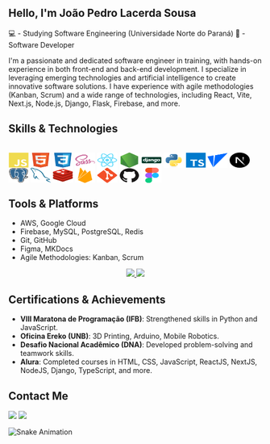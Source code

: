 ## Hello, I'm João Pedro Lacerda Sousa
💻 - Studying Software Engineering (Universidade Norte do Paraná)
💼 - Software Developer 

I'm a passionate and dedicated software engineer in training, with hands-on experience in both front-end and back-end development. I specialize in leveraging emerging technologies and artificial intelligence to create innovative software solutions. I have experience with agile methodologies (Kanban, Scrum) and a wide range of technologies, including React, Vite, Next.js, Node.js, Django, Flask, Firebase, and more.

## Skills & Technologies
<div style="display: inline_block"><br>
  <img align="center" alt="kisuke121253-Js" height="30" width="40" src="https://raw.githubusercontent.com/devicons/devicon/master/icons/javascript/javascript-plain.svg">
  <img align="center" alt="kisuke121253-HTML" height="30" width="40" src="https://raw.githubusercontent.com/devicons/devicon/master/icons/html5/html5-original.svg">
  <img align="center" alt="kisuke121253-CSS" height="30" width="40" src="https://raw.githubusercontent.com/devicons/devicon/master/icons/css3/css3-original.svg">
  <img align="center" alt="kisuke121253-Sass" height="30" width="40" src="https://raw.githubusercontent.com/devicons/devicon/master/icons/sass/sass-original.svg">
  <img align="center" alt="kisuke121253-React" height="30" width="40" src="https://raw.githubusercontent.com/devicons/devicon/master/icons/react/react-original.svg">
  <img align="center" alt="kisuke121253-Node" height="30" width="40" src="https://raw.githubusercontent.com/devicons/devicon/master/icons/nodejs/nodejs-original.svg">
  <img align="center" alt="kisuke121253-Django" height="30" width="40" src="https://raw.githubusercontent.com/devicons/devicon/master/icons/django/django-original.svg">
  <img align="center" alt="kisuke121253-Python" height="30" width="40" src="https://raw.githubusercontent.com/devicons/devicon/master/icons/python/python-original.svg">
  <img align="center" alt="kisuke121253-Typescript" height="30" width="40" src="https://raw.githubusercontent.com/devicons/devicon/master/icons/typescript/typescript-original.svg">
  <img align="center" alt="kisuke121253-Vite" height="30" width="40" src="https://raw.githubusercontent.com/devicons/devicon/master/icons/vite/vite-original.svg">
  <img align="center" alt="kisuke121253-NextJS" height="30" width="40" src="https://raw.githubusercontent.com/devicons/devicon/master/icons/nextjs/nextjs-original.svg">
  <img align="center" alt="kisuke121253-PostgreSQL" height="30" width="40" src="https://raw.githubusercontent.com/devicons/devicon/master/icons/postgresql/postgresql-original.svg">
  <img align="center" alt="kisuke121253-MySQL" height="30" width="40" src="https://raw.githubusercontent.com/devicons/devicon/master/icons/mysql/mysql-original.svg">
  <img align="center" alt="kisuke121253-Redis" height="30" width="40" src="https://raw.githubusercontent.com/devicons/devicon/master/icons/redis/redis-original.svg">
  <img align="center" alt="kisuke121253-Firebase" height="30" width="40" src="https://raw.githubusercontent.com/devicons/devicon/master/icons/firebase/firebase-plain.svg">
  <img align="center" alt="kisuke121253-Git" height="30" width="40" src="https://raw.githubusercontent.com/devicons/devicon/master/icons/git/git-original.svg">
  <img align="center" alt="kisuke121253-Github" height="30" width="40" src="https://raw.githubusercontent.com/devicons/devicon/master/icons/github/github-original.svg">
  <img align="center" alt="kisuke121253-Figma" height="30" width="40" src="https://raw.githubusercontent.com/devicons/devicon/master/icons/figma/figma-original.svg">
</div>

## Tools & Platforms
- AWS, Google Cloud
- Firebase, MySQL, PostgreSQL, Redis
- Git, GitHub
- Figma, MKDocs
- Agile Methodologies: Kanban, Scrum

<div align="center">
  <a href="https://github.com/kisuke121253">
    <img height="180em" src="https://github-readme-stats.vercel.app/api?username=kisuke121253&show_icons=true&theme=tokyonight&include_all_commits=true&count_private=true"/>
    <img height="180em" src="https://github-readme-stats.vercel.app/api/top-langs/?username=kisuke121253&layout=compact&langs_count=7&theme=tokyonight"/>
  </a>
</div>

## Certifications & Achievements
- **VIII Maratona de Programação (IFB)**: Strengthened skills in Python and JavaScript.
- **Oficina Ereko (UNB)**: 3D Printing, Arduino, Mobile Robotics.
- **Desafio Nacional Acadêmico (DNA)**: Developed problem-solving and teamwork skills.
- **Alura**: Completed courses in HTML, CSS, JavaScript, ReactJS, NextJS, NodeJS, Django, TypeScript, and more.

## Contact Me
<div>
  <a href="mailto:jpedro121256@gmail.com"><img src="https://img.shields.io/badge/-Gmail-%23333?style=for-the-badge&logo=gmail&logoColor=white" target="_blank"></a>
  <a href="https://www.linkedin.com/in/jo%C3%A3o-pedro-lacerda-sousa-0ab308244/" target="_blank"><img src="https://img.shields.io/badge/-LinkedIn-%230077B5?style=for-the-badge&logo=linkedin&logoColor=white" target="_blank"></a>
</div>

![Snake Animation](https://github.com/kisuke121253/kisuke121253/blob/output/github-contribution-grid-snake.svg)

